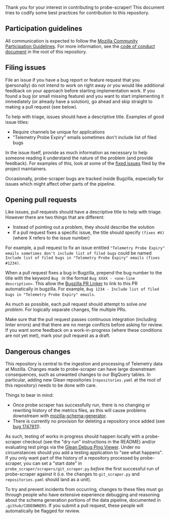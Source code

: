 Thank you for your interest in contributing to probe-scraper!
This document tries to codify some best practices for contribution to this
repository.

## Participation guidelines

All communication is expected to follow the
[Mozilla Community Participation Guidelines](https://www.mozilla.org/about/governance/policies/participation/).
For more information, see the [code of conduct document](./CODE_OF_CONDUCT.md)
in the root of this repository.

## Filing issues

File an issue if you have a bug report or feature request that you (personally)
do not intend to work on right away _or_ you would like additional feedback on
your approach before starting implementation work. If you found a bug (or small
missing feature) and you want to start implementing it immediately (or already
have a solution), go ahead and skip straight to making a pull request (see
below).

To help with triage, issues should have a descriptive title. Examples of good
issue titles:

- Require channels be unique for applications
- "Telemetry Probe Expiry" emails sometimes don't include list of filed bugs

In the issue itself, provide as much information as necessary to help someone
reading it understand the nature of the problem (and provide feedback). For
examples of this, look at some of the
[fixed issues](https://github.com/mozilla/probe-scraper/issues?q=is%3Aissue+is%3Aclosed)
filed by the project maintainers.

Occasionally, probe-scraper bugs are tracked inside Bugzilla, especially for issues
which might affect other parts of the pipeline.

## Opening pull requests

Like issues, pull requests should have a descriptive title to help with triage.
However there are two things that are different:

- Instead of pointing out a problem, they should describe the solution
- If a pull request fixes a specific issue, the title should specify
  `(fixes #X)` (where X refers to the issue number)

For example, a pull request to fix an issue entitled `"Telemetry Probe Expiry" emails sometimes don't include list of filed bugs` could be named `Include list of filed bugs in "Telemetry Probe Expiry" emails (fixes #1234)`.

When a pull request fixes a bug in Bugzilla, prepend the bug number to the title with
the keyword `Bug ` in the format `Bug XXXX - <one-line description>`.
This allow the [Bugzilla PR Linker] to link to this PR automatically in bugzilla.
For example, `Bug 1234 - Include list of filed bugs in "Telemetry Probe Expiry" emails`.

As much as possible, each pull request should attempt to solve _one problem_.
For logically separate changes, file multiple PRs.

Make sure that the pull request passes continuous integration (including linter
errors) and that there are no merge conflicts before asking for review. If you
want some feedback on a work-in-progress (where these conditions are not yet
met), mark your pull request as a draft.

[bugzilla pr linker]: https://github.com/mozilla/github-bugzilla-pr-linker

## Dangerous changes

This repository is central to the ingestion and processing of Telemetry data at
Mozilla.
Changes made to probe-scraper can have large downstream consequences, such as unwanted changes to our BigQuery tables.
In particular, adding new Glean repositories (`repositories.yaml` at the root
of this repository) needs to be done with care.

Things to bear in mind:

- Once probe scraper has successfully run, there is no changing or rewriting history of the metrics files, as this will cause problems downstream with [mozilla-schema-generator].
- There is currently no provision for deleting a repository once added (see [bug 1747811]).

As such, testing of works in progress should happen locally with a probe-scraper checkout (see the "dry run" instructions in the README) and/or evaluating test pings via the [Glean Debug Ping Viewer].
Under no circumstances should you add a testing application to "see what happens".
If you only want part of the history of a repository processed by probe-scraper, you can set a "start
date" in `probe_scraper/scrapers/git_scraper.py` _before_ the first successful run of probe-scraper
against it (i.e. the changes to `git_scraper.py` and `repositories.yaml` should land as a unit).

To try and prevent incidents from occurring, changes to these files must go through people who have extensive
experience debugging and reasoning about the schema generation portions of the data pipeline, documented in `.github/CODEOWNERS`.
If you submit a pull request, these people will automatically be flagged for review.

[mozilla-schema-generator]: https://github.com/mozilla/mozilla-schema-generator
[bug 1747811]: https://bugzilla.mozilla.org/show_bug.cgi?id=1747811
[glean debug ping viewer]: https://mozilla.github.io/glean/book/user/debugging/index.html#glean-debug-view
